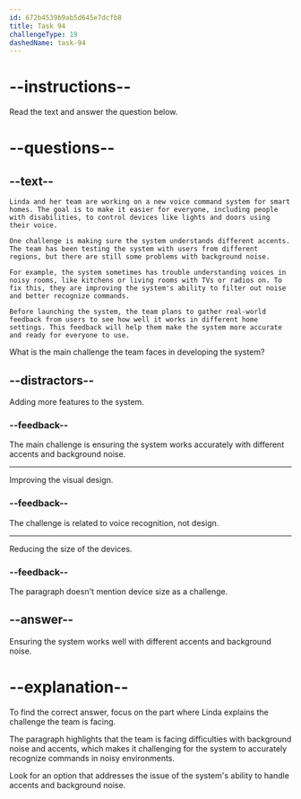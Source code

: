 ```yaml
---
id: 672b4539b9ab5d645e7dcfb8
title: Task 94
challengeType: 19
dashedName: task-94
---
```


<!-- READING -->

# --instructions--

Read the text and answer the question below.

# --questions--

## --text--

`Linda and her team are working on a new voice command system for smart homes. The goal is to make it easier for everyone, including people with disabilities, to control devices like lights and doors using their voice.`

`One challenge is making sure the system understands different accents. The team has been testing the system with users from different regions, but there are still some problems with background noise.`

`For example, the system sometimes has trouble understanding voices in noisy rooms, like kitchens or living rooms with TVs or radios on. To fix this, they are improving the system's ability to filter out noise and better recognize commands.`

`Before launching the system, the team plans to gather real-world feedback from users to see how well it works in different home settings. This feedback will help them make the system more accurate and ready for everyone to use.`

What is the main challenge the team faces in developing the system?

## --distractors--

Adding more features to the system.

### --feedback--

The main challenge is ensuring the system works accurately with different accents and background noise.

---

Improving the visual design.

### --feedback--

The challenge is related to voice recognition, not design.

---

Reducing the size of the devices.

### --feedback--

The paragraph doesn't mention device size as a challenge.

## --answer--

Ensuring the system works well with different accents and background noise.

# --explanation--

To find the correct answer, focus on the part where Linda explains the challenge the team is facing.

The paragraph highlights that the team is facing difficulties with background noise and accents, which makes it challenging for the system to accurately recognize commands in noisy environments. 

Look for an option that addresses the issue of the system's ability to handle accents and background noise.

